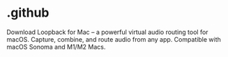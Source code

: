 # .github
Download Loopback for Mac – a powerful virtual audio routing tool for macOS. Capture, combine, and route audio from any app. Compatible with macOS Sonoma and M1/M2 Macs.
